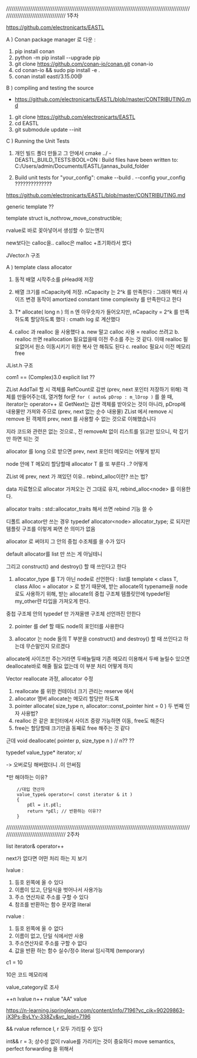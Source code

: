 ///////////////////////////////////////////////////////////////////////////////////////////////////////////////////////////////////
1주차

https://github.com/electronicarts/EASTL

A ) Conan package manager 로 다운 : 
1. pip install conan
2. python -m pip install --upgrade pip
3. git clone https://github.com/conan-io/conan.git conan-io
4. cd conan-io && sudo pip install -e .
5. conan install eastl/3.15.00@

B ) compiling and testing the source
 - https://github.com/electronicarts/EASTL/blob/master/CONTRIBUTING.md

1. git clone https://github.com/electronicarts/EASTL
2. cd EASTL
3. git submodule update --init

C ) Running the Unit Tests
1. 개인 빌드 폴더 만들고 그 안에서 cmake ../ -DEASTL_BUILD_TESTS:BOOL=ON
 :  Build files have been written to: C:/Users/admin/Documents/EASTL/jannas_build_folder

2. Build unit tests for "your_config":
cmake --build . --config your_config ??????????????

https://github.com/electronicarts/EASTL/blob/master/CONTRIBUTING.md


generic template ??

template <class T> struct is_nothrow_move_constructible;

rvalue로 바로 꽂아넣어서 생성할 수 있는앤지

new보다는 calloc을..
calloc은 malloc +초기화라서 썼다






JVector.h 구조

A ) template class allocator

 1. 동적 배열 시작주소를 pHead에 저장

 2. 배열 크기를 nCapacity에 저장. nCapacity 는 2^k 를 만족한다
  : 그래야 벡터 사이즈 변경 동작이 amortized constant time complexity 를 만족한다고 한다

 3. T* allocate( long n ) 의 n 엔 아무숫자가 들어오지만, nCapacity = 2^k 를 만족하도록 할당하도록 했다
  : cmath log 로 계산했다

 4. calloc 과 realloc 을 사용했다
  a. new 말고 calloc 사용 = realloc 쓰려고
  b. realloc 쓰면 reallocation 필요없을때 이전 주소를 주는 것 같다. 이때 realloc 필요없어서 원소 이동시키기 위한 복사 안 해줘도 된다
  c. realloc 필요시 이전 메모리 free


JList.h 구조

com1 == (Complex)3.0
explicit list ??

ZList AddTail 할 시 객체를 RefCount로 감싼 (prev, next 포인터 저장하기 위해) 객체를 만들어주는데,
열거형 for문 `for ( auto& pDrop : m_lDrop )` 를 쓸 때, 
iterator는 operator++ 로 GetNext는 감싼 객체를 받아오는 것이 아니라, pDrop에 내용물만 가져와 주므로 (prev, next 없는 순수 내용물) 
ZList 에서 remove 시 remove 된 객체의 prev, next 를 사용할 수 없는 것으로 이해했습니다

지라 코드와 관련은 없는 것으로., 전 removeAt 없이 리스트를 읽고만 있으니, 락 잡기만 하면 되는 것


allocator 를 long 으로 받으면 prev, next 포인터 메모리는 어떻게 받지


node 안에 T 메모리 할당할때 allocator T 를 또 부른다
..? 어떻게

ZList 에 prev, next 가 껴있던 이유..
rebind_alloc이란? 쓰는 법?


data 자료형으로 allocator<T> 가져오는 건 그대로 유지,
rebind_alloc<node<T>> 를 이용한다.

allocator traits : std::allocator_traits<Alloc> 해서 쓰면 rebind 기능 쓸 수 

디폴트 allocator만 쓰는 경우
typedef allocator<node<T>> allocator_type; 로 되지만
템플릿 구조를 이렇게 짜면 쓴 의미가 없음



allocator<T> 로 써야지
그 안의 중첩 수조체를 쓸 수가 있다

default allocator를 list 만 쓰는 게 아닐테니

그리고 construct() and destroy() 할 때 쓰인다고 한다

1. allocator_type 를 T가 아닌 node<T>로 선언한다
 : list를 template < class T, class Alloc = allocator<T> > 로 받기 때문에,
받는 allocate의 typename을 node<T> 로도 사용하기 위해,
받는 allocate의 중첩 구조체 템플릿안에 typedef된 my_other란 타입을 가져오게 한다.

중첩 구조체 안의 typedef 만 가져올땐 구조체 선언까진 안한다

2. pointer 를 def 할 때도 node<T>의 포인터를 사용한다

3. allocator<T> 는 node 들의 T 부분을 construct() and destroy() 할 때 쓰인다고 하는데 무슨말인지 모르겠다



allocate에 사이즈만 주는거라면
두배늘릴때
기존 메모리 이용해서 두배 늘릴수 있으면
deallocate바로 해줄 필요 없는데 이 부분 처리 어떻게 하지


Vector reallocate 과정, allocator<T> 수정

1. reallocate 를 위한 컨테이너 크기 관리는 reserve 에서
2. allocator 멤버 allocate는 메모리 할당만 하도록
3. pointer allocate( size_type n, allocator<void>::const_pointer hint = 0 ) 두 번째 인자 사용법?
4. realloc 은 같은 포인터에서 사이즈 증량 가능하면 이동, free도 해준다
5. free는 할당할때 크기만큼 동째로 free 해주는 것 같다


근데 void deallocate( pointer p, size_type n ) // n?? ??

typedef value_type* iterator; x/

-> 오버로딩 해버렸더니
.이 안써짐

*만 해야하는 이유?


		//대입 연산자
		value_type& operator=( const iterator & it )
		{
			pEl = it.pEl;
			return *pEl; // 반환하는 이유??
		}


///////////////////////////////////////////////////////////////////////////////////////////////////////////////////////////////////
2주차

list
iterator& operator++

next가 없다면 어떤 처리 하는 지 보기


lvalue :
1. 등호 왼쪽에 올 수 있다
2. 이름이 있고, 단일식을 벗어나서 사용가능
3. 주소 연산자로 주소를 구할 수 있다
4. 참조를 반환하는 함수
문자열 literal

rvalue :
1. 등호 왼쪽에 올 수 없다
2. 이름이 없고, 단일 식에서만 사용
3. 주소연산자로 주소를 구할 수 없다
4. 값을 반환 하는 함수
실수/정수 literal
임시객체 (temporary)


c1 = 10

10은 코드 메모리에

value_category로 조사

++n lvalue
n++ rvalue
"AA" value

https://n-learning.ispringlearn.com/content/info/7196?vc_cik=90209863-jX3Ps-BvLYv-338Zv&vc_lpid=7196

&& rvalue refernce
l, r 모두 가리킬 수 있다


int&& r = 3;
상수성 없이 rvalue를 가리키는 것이 중요하다
move semantics, perfect forwarding 을 위해서

